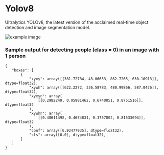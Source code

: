 # Yolov8

 Ultralytics YOLOv8, the latest version of the acclaimed real-time object detection and image segmentation model.

 ![example image](https://user-images.githubusercontent.com/26833433/243418624-5785cb93-74c9-4541-9179-d5c6782d491a.png)

 ### Sample output for detecting people (class = 0) in an image with 1 person
 ```
 {
    "boxes": [
        {
            "xyxy": array([[381.72784, 43.06653, 862.7265, 630.10913]], dtype=float32),
            "xywh": array([[622.2272, 336.58783, 480.99866, 587.0426]], dtype=float32),
            "xyxyn": array(
                [[0.2982249, 0.05981462, 0.6740051, 0.8751516]], dtype=float32
            ),
            "xywhn": array(
                [[0.48611498, 0.4674831, 0.3757802, 0.81533694]], dtype=float32
            ),
            "conf": array([0.93477935], dtype=float32),
            "cls": array([0.0], dtype=float32),
        }
    ]
}

 ```